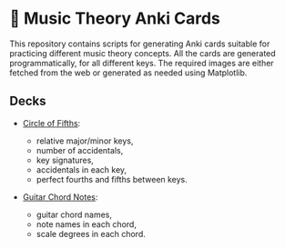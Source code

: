 # 🎵 Music Theory Anki Cards

This repository contains scripts for generating Anki cards suitable for
practicing different music theory concepts. All the cards are generated
programmatically, for all different keys. The required images are either
fetched from the web or generated as needed using Matplotlib.

## Decks

- [Circle of Fifths](anki/decks/circle_of_fifths.py):
  - relative major/minor keys,
  - number of accidentals,
  - key signatures,
  - accidentals in each key,
  - perfect fourths and fifths between keys.

- [Guitar Chord Notes](anki/decks/guitar_chord_notes.py):
  - guitar chord names,
  - note names in each chord,
  - scale degrees in each chord.

